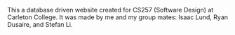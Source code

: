 This a database driven website created for CS257 (Software Design) at Carleton College.
It was made by me and my group mates: Isaac Lund, Ryan Dusaire, and Stefan Li.
